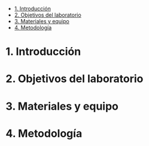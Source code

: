 - [1. Introducción](#1-introducción)
- [2. Objetivos del laboratorio](#2-objetivos-del-laboratorio)
- [3. Materiales y equipo](#3-materiales-y-equipo)
- [4. Metodología](#4-metodología)

# 1. Introducción 

# 2. Objetivos del laboratorio 
# 3. Materiales y equipo
# 4. Metodología